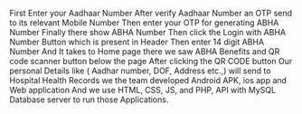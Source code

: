 First Enter your Aadhaar Number
After verify Aadhaar Number an OTP send to its relevant Mobile Number
Then enter your OTP for generating ABHA Number
Finally there show ABHA Number
Then click the Login with ABHA Number Button which is present in Header
Then enter 14 digit ABHA Number
And It takes to Home page there we saw ABHA Benefits and QR code scanner button below the page
After clicking the QR CODE button Our personal Details like ( Aadhar number, DOF, Address etc.,) will send to Hospital Health Records
we the team developed Android APK, ios app and Web application
And we use HTML, CSS, JS, and PHP, API with MySQL Database server to run those Applications.

